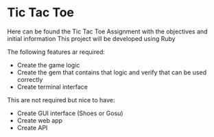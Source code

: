 # Tic Tac Toe

Here can be found the Tic Tac Toe Assignment with the objectives and initial information
This project will be developed using Ruby

The following features ar required:
- Create the game logic
- Create the gem that contains that logic and verify that can be used correctly
- Create terminal interface

This are not required but nice to have:
- Create GUI interface (Shoes or Gosu)
- Create web app
- Create API
